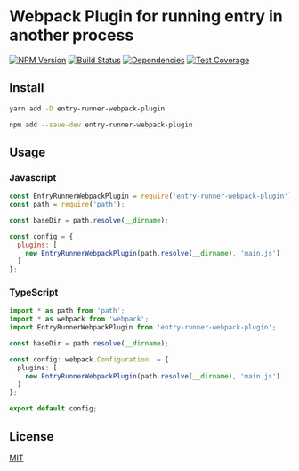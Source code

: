# Webpack Plugin for running entry in another process

[![NPM Version][npm-image]][npm-url]
[![Build Status][travis-image]][travis-url]
[![Dependencies][david-image]][david-url]
[![Test Coverage][coveralls-image]][coveralls-url]

## Install

```bash
yarn add -D entry-runner-webpack-plugin
```

```bash
npm add --save-dev entry-runner-webpack-plugin
```

## Usage

### Javascript

```js
const EntryRunnerWebpackPlugin = require('entry-runner-webpack-plugin');
const path = require('path');

const baseDir = path.resolve(__dirname);

const config = {
  plugins: [
    new EntryRunnerWebpackPlugin(path.resolve(__dirname), 'main.js')
  ]
};
```

### TypeScript

```ts
import * as path from 'path';
import * as webpack from 'webpack';
import EntryRunnerWebpackPlugin from 'entry-runner-webpack-plugin';

const baseDir = path.resolve(__dirname);

const config: webpack.Configuration  = {
  plugins: [
    new EntryRunnerWebpackPlugin(path.resolve(__dirname), 'main.js')
  ]
};

export default config;
```

## License

[MIT](LICENSE)

[npm-image]: https://img.shields.io/npm/v/entry-runner-webpack-plugin.svg
[npm-url]: https://npmjs.org/package/entry-runner-webpack-plugin
[travis-image]: https://travis-ci.org/TheAifam5/entry-runner-webpack-plugin.svg?branch=master
[travis-url]: https://travis-ci.org/TheAifam5/entry-runner-webpack-plugin
[david-image]: https://david-dm.org/TheAifam5/entry-runner-webpack-plugin.svg
[david-url]: https://david-dm.org/TheAifam5/entry-runner-webpack-plugin
[coveralls-image]: https://img.shields.io/coveralls/TheAifam5/entry-runner-webpack-plugin/master.svg
[coveralls-url]: https://coveralls.io/r/TheAifam5/entry-runner-webpack-plugin?branch=master

